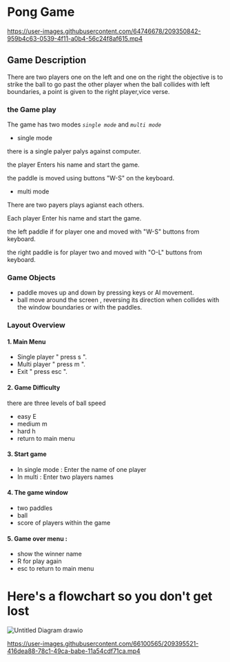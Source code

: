 











































# Pong Game 
 



https://user-images.githubusercontent.com/64746678/209350842-959b4c63-0539-4f11-a0b4-56c24f8af615.mp4


## Game Description
There are two players one on the left and one on the right
the objective is to strike the ball to go past the other player
when the ball collides with left boundaries, a point is given to the right player,vice verse.
### the Game play
The game has two modes *`single mode`* and *`multi mode`*
* single mode

there is a single palyer palys against computer.

the player Enters his name and start the game.

the paddle is moved using buttons "W-S" on the keyboard.
* multi mode

There are two payers plays agianst each others.

Each player Enter his name and start the game.

the left paddle if for player one and moved with "W-S" buttons from keyboard.

the right paddle is for player two and moved with "O-L" buttons from keyboard.


### Game Objects 
* paddle moves up and down by pressing keys or AI movement.
* ball move around the screen , reversing its direction when collides with the window boundaries or with the paddles.

### Layout Overview
#### 1. Main Menu
* Single player   " press s ".
* Multi player    " press m ".
* Exit            " press esc ". 

#### 2. Game Difficulty
there are three levels of ball speed
* easy E
* medium m
* hard h
* return to main menu

#### 3. Start game 
* In single mode : Enter the name of one player
* In multi : Enter two players names

#### 4. The game window 
* two paddles 
* ball
* score of players within the game

#### 5. Game over menu :
* show the winner name 
* R for play again 
* esc to return to main menu



# Here's a flowchart so you don't get lost

![Untitled Diagram drawio](https://user-images.githubusercontent.com/64711347/209349954-55a9954a-afc2-4d05-96fc-437b2497e1b0.png)







https://user-images.githubusercontent.com/66100565/209395521-416dea88-78c1-49ca-babe-11a54cdf71ca.mp4



